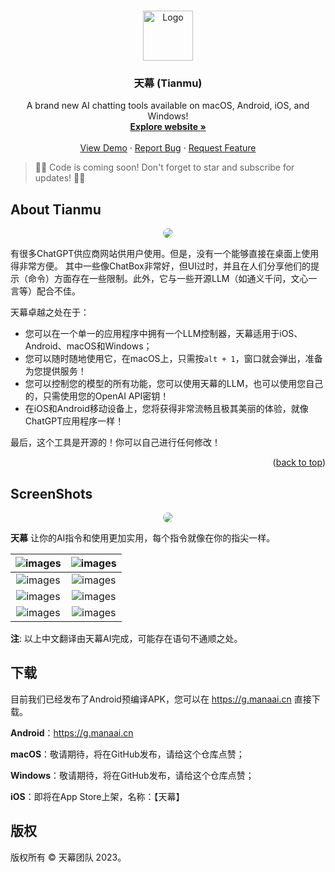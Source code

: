 
<a name="readme-top"></a>


<br />
<div align="center">
  <a href="https://github.com/OpenJarvisAI/TianMu">
    <img src="https://jihulab.com/godly/fger/-/raw/main/images/2023/10/7_21_0_52_icon_256x256.png" alt="Logo" width="80" height="80">
  </a>

  <h3 align="center">天幕 (Tianmu)</h3>

  <p align="center">
    A brand new AI chatting tools available on macOS, Android, iOS, and Windows!
    <br />
    <a href="https://g.manaai.cn"><strong>Explore website »</strong></a>
    <br />
    <br />
    <a href="https://github.com/othneildrew/Best-README-Template">View Demo</a>
    ·
    <a href="https://github.com/othneildrew/Best-README-Template/issues">Report Bug</a>
    ·
    <a href="https://github.com/othneildrew/Best-README-Template/issues">Request Feature</a>
  </p>
</div>

> 🎉🎊 Code is coming soon! Don't forget to star and subscribe for updates! 🎉🎊


## About Tianmu

<div align="center">
<img src="https://jihulab.com/godly/fger/-/raw/main/images/2023/10/7_21_58_36_1.gif" style="border-radius: 20px;">
</div>

有很多ChatGPT供应商网站供用户使用。但是，没有一个能够直接在桌面上使用得非常方便。
其中一些像ChatBox非常好，但UI过时，并且在人们分享他们的提示（命令）方面存在一些限制。此外，它与一些开源LLM（如通义千问，文心一言等）配合不佳。

天幕卓越之处在于：

  * 您可以在一个单一的应用程序中拥有一个LLM控制器，天幕适用于iOS、Android、macOS和Windows；
  * 您可以随时随地使用它，在macOS上，只需按`alt + 1`，窗口就会弹出，准备为您提供服务！
  * 您可以控制您的模型的所有功能，您可以使用天幕的LLM，也可以使用您自己的，只需使用您的OpenAI API密钥！
  * 在iOS和Android移动设备上，您将获得非常流畅且极其美丽的体验，就像ChatGPT应用程序一样！

最后，这个工具是开源的！你可以自己进行任何修改！

<p align="right">(<a href="#readme-top">back to top</a>)</p>


## ScreenShots


<div align="center">
<img src="https://jihulab.com/godly/fger/-/raw/main/images/2023/10/7_22_17_50_10%E6%9C%886%E6%97%A5%20(1)(1).gif" style="border-radius: 10px;">
</div>


**天幕** 让你的AI指令和使用更加实用，每个指令就像在你的指尖一样。

![images](https://jihulab.com/godly/fger/-/raw/main/images/2023/10/7_22_32_6_202310072232467.png)  | ![images](https://jihulab.com/godly/fger/-/raw/main/images/2023/10/7_22_32_34_202310072232167.png)
:-------------------------:|:-------------------------:
![images](https://jihulab.com/godly/fger/-/raw/main/images/2023/10/7_22_34_16_202310072234717.png)  | ![images](https://jihulab.com/godly/fger/-/raw/main/images/2023/10/7_22_34_55_202310072234671.png) 
![images](https://jihulab.com/godly/fger/-/raw/main/images/2023/10/7_22_55_37_20231007225536.png)  | ![images](https://jihulab.com/godly/fger/-/raw/main/images/2023/10/7_22_31_20_202310072231718.png) 
![images](https://jihulab.com/godly/fger/-/raw/main/images/2023/10/7_22_35_35_202310072235808.png)  | ![images](https://jihulab.com/godly/fger/-/raw/main/images/2023/10/7_22_36_6_202310072236600.png) 


**注**: 以上中文翻译由天幕AI完成，可能存在语句不通顺之处。


## 下载


目前我们已经发布了Android预编译APK，您可以在 https://g.manaai.cn 直接下载。

**Android**：https://g.manaai.cn

**macOS**：敬请期待，将在GitHub发布，请给这个仓库点赞；

**Windows**：敬请期待，将在GitHub发布，请给这个仓库点赞；

**iOS**：即将在App Store上架，名称：【天幕】


## 版权

版权所有 © 天幕团队 2023。

